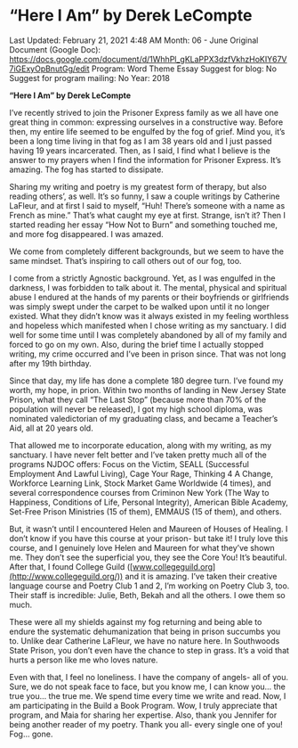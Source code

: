 # “Here I Am” by Derek LeCompte

Last Updated: February 21, 2021 4:48 AM
Month: 06 - June
Original Document (Google Doc): https://docs.google.com/document/d/1WhhPl_gKLaPPX3dzfVkhzHoKIY67V7iGExyOpBnutGg/edit
Program: Word Theme Essay
Suggest for blog: No
Suggest for program mailing: No
Year: 2018

**“Here I Am” by Derek LeCompte**

I’ve recently strived to join the Prisoner Express family as we all have one great thing in common: expressing ourselves in a constructive way. Before then, my entire life seemed to be engulfed by the fog of grief. Mind you, it’s been a long time living in that fog as I am 38 years old and I just passed having 19 years incarcerated. Then, as I said, I find what I believe is the answer to my prayers when I find the information for Prisoner Express. It’s amazing. The fog has started to dissipate.

Sharing my writing and poetry is my greatest form of therapy, but also reading others’, as well. It’s so funny, I saw a couple writings by Catherine LaFleur, and at first I said to myself, “Huh! There’s someone with a name as French as mine.” That’s what caught my eye at first. Strange, isn’t it? Then I started reading her essay “How Not to Burn” and something touched me, and more fog disappeared. I was amazed.

We come from completely different backgrounds, but we seem to have the same mindset. That’s inspiring to call others out of our fog, too.

I come from a strictly Agnostic background. Yet, as I was engulfed in the darkness, I was forbidden to talk about it. The mental, physical and spiritual abuse I endured at the hands of my parents or their boyfriends or girlfriends was simply swept under the carpet to be walked upon until it no longer existed. What they didn’t know was it always existed in my feeling worthless and hopeless which manifested when I chose writing as my sanctuary. I did well for some time until I was completely abandoned by all of my family and forced to go on my own. Also, during the brief time I actually stopped writing, my crime occurred and I’ve been in prison since. That was not long after my 19th birthday.

Since that day, my life has done a complete 180 degree turn. I’ve found my worth, my hope, in prion. Within two months of landing in New Jersey State Prison, what they call “The Last Stop” (because more than 70% of the population will never be released), I got my high school diploma, was nominated valedictorian of my graduating class, and became a Teacher’s Aid, all at 20 years old.

That allowed me to incorporate education, along with my writing, as my sanctuary. I have never felt better and I’ve taken pretty much all of the programs NJDOC offers: Focus on the Victim, SEALL (Successful Employment And Lawful Living), Cage Your Rage, Thinking 4 A Change, Workforce Learning Link, Stock Market Game Worldwide (4 times), and several correspondence courses from Criminon New York (The Way to Happiness, Conditions of Life, Personal Integrity), American Bible Academy, Set-Free Prison Ministries (15 of them), EMMAUS (15 of them), and others.

But, it wasn’t until I encountered Helen and Maureen of Houses of Healing. I don’t know if you have this course at your prison- but take it! I truly love this course, and I genuinely love Helen and Maureen for what they’ve shown me. They don’t see the superficial you, they see the Core You! It’s beautiful. After that, I found College Guild ([www.collegeguild.org](http://www.collegeguild.org/)) and it is amazing. I’ve taken their creative language course and Poetry Club 1 and 2, I’m working on Poetry Club 3, too. Their staff is incredible: Julie, Beth, Bekah and all the others. I owe them so much.

These were all my shields against my fog returning and being able to endure the systematic dehumanization that being in prison succumbs you to. Unlike dear Catherine LaFleur, we have no nature here. In Southwoods State Prison, you don’t even have the chance to step in grass. It’s a void that hurts a person like me who loves nature.

Even with that, I feel no loneliness. I have the company of angels- all of you. Sure, we do not speak face to face, but you know me, I can know you… the true you… the true me. We spend time every time we write and read. Now, I am participating in the Build a Book Program. Wow, I truly appreciate that program, and Maia for sharing her expertise. Also, thank you Jennifer for being another reader of my poetry. Thank you all- every single one of you! Fog… gone.